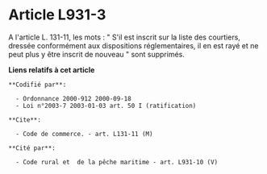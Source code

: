 # Article L931-3

A l'article L. 131-11, les mots : " S'il est inscrit sur la liste des courtiers, dressée conformément aux dispositions
réglementaires, il en est rayé et ne peut plus y être inscrit de nouveau " sont supprimés.

**Liens relatifs à cet article**

	**Codifié par**:

	  - Ordonnance 2000-912 2000-09-18
	  - Loi n°2003-7 2003-01-03 art. 50 I (ratification)

	**Cite**:

	  - Code de commerce. - art. L131-11 (M)

	**Cité par**:

	  - Code rural et  de la pêche maritime - art. L931-10 (V)
